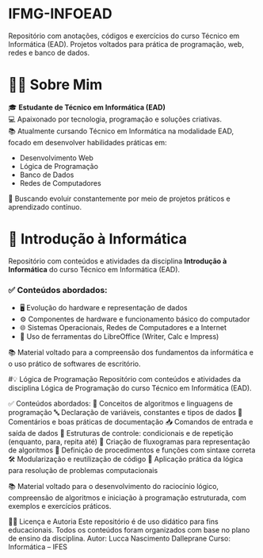 # IFMG-INFOEAD
Repositório com anotações, códigos e exercícios do curso Técnico em Informática (EAD). Projetos voltados para prática de programação, web, redes e banco de dados.

# 👨‍💻 Sobre Mim

🎓 **Estudante de Técnico em Informática (EAD)**  
💻 Apaixonado por tecnologia, programação e soluções criativas.  
📚 Atualmente cursando Técnico em Informática na modalidade EAD, focado em desenvolver habilidades práticas em:

- Desenvolvimento Web  
- Lógica de Programação  
- Banco de Dados  
- Redes de Computadores

🚀 Buscando evoluir constantemente por meio de projetos práticos e aprendizado contínuo.

# 💾 Introdução à Informática

Repositório com conteúdos e atividades da disciplina **Introdução à Informática** do curso Técnico em Informática (EAD).

### ✅ Conteúdos abordados:
- 🖥️ Evolução do hardware e representação de dados  
- ⚙️ Componentes de hardware e funcionamento básico do computador  
- 🌐 Sistemas Operacionais, Redes de Computadores e a Internet  
- 📝 Uso de ferramentas do LibreOffice (Writer, Calc e Impress)

📚 Material voltado para a compreensão dos fundamentos da informática e o uso prático de softwares de escritório.

#💡 Lógica de Programação
Repositório com conteúdos e atividades da disciplina Lógica de Programação do curso Técnico em Informática (EAD).

✅ Conteúdos abordados:
🧠 Conceitos de algoritmos e linguagens de programação
🔤 Declaração de variáveis, constantes e tipos de dados
💬 Comentários e boas práticas de documentação
📥 Comandos de entrada e saída de dados
🔁 Estruturas de controle: condicionais e de repetição (enquanto, para, repita até)
🧩 Criação de fluxogramas para representação de algoritmos
🧮 Definição de procedimentos e funções com sintaxe correta
🛠️ Modularização e reutilização de código
🧾 Aplicação prática da lógica para resolução de problemas computacionais

📚 Material voltado para o desenvolvimento do raciocínio lógico, compreensão de algoritmos e iniciação à programação estruturada, com exemplos e exercícios práticos.

👨‍🏫 Licença e Autoria
Este repositório é de uso didático para fins educacionais. Todos os conteúdos foram organizados com base no plano de ensino da disciplina.
Autor: Lucca Nascimento Dalleprane
Curso: Informática – IFES
